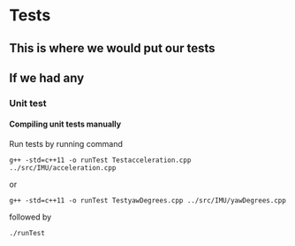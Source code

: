 # Tests

## This is where we would put our tests
## If we had any


### Unit test

#### Compiling unit tests manually

Run tests by running command

` g++ -std=c++11 -o runTest Testacceleration.cpp ../src/IMU/acceleration.cpp ` 

or

` g++ -std=c++11 -o runTest TestyawDegrees.cpp ../src/IMU/yawDegrees.cpp `

followed by 

` ./runTest `
